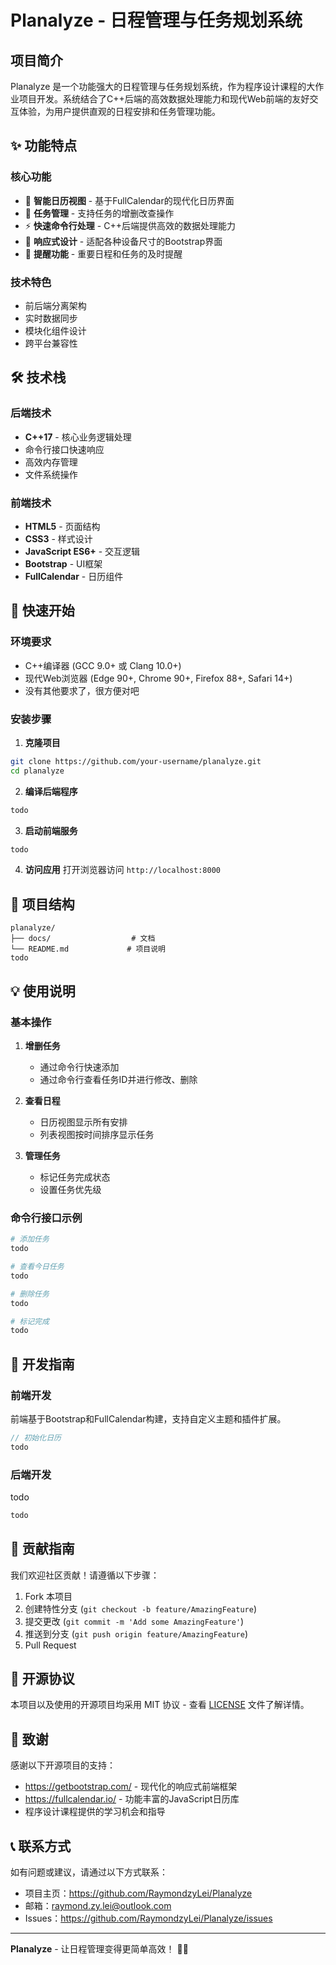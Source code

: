 # Planalyze - 日程管理与任务规划系统
## 项目简介

Planalyze 是一个功能强大的日程管理与任务规划系统，作为程序设计课程的大作业项目开发。系统结合了C++后端的高效数据处理能力和现代Web前端的友好交互体验，为用户提供直观的日程安排和任务管理功能。

## ✨ 功能特点

### 核心功能
- 📅 **智能日历视图** - 基于FullCalendar的现代化日历界面
- 📝 **任务管理** - 支持任务的增删改查操作
- ⚡ **快速命令行处理** - C++后端提供高效的数据处理能力
- 🎨 **响应式设计** - 适配各种设备尺寸的Bootstrap界面
- 🔔 **提醒功能** - 重要日程和任务的及时提醒

### 技术特色
- 前后端分离架构
- 实时数据同步
- 模块化组件设计
- 跨平台兼容性

## 🛠 技术栈

### 后端技术
- **C++17** - 核心业务逻辑处理
- 命令行接口快速响应
- 高效内存管理
- 文件系统操作

### 前端技术
- **HTML5** - 页面结构
- **CSS3** - 样式设计
- **JavaScript ES6+** - 交互逻辑
- **Bootstrap** - UI框架
- **FullCalendar** - 日历组件

## 🚀 快速开始

### 环境要求
- C++编译器 (GCC 9.0+ 或 Clang 10.0+)
- 现代Web浏览器 (Edge 90+, Chrome 90+, Firefox 88+, Safari 14+)
- 没有其他要求了，很方便对吧

### 安装步骤

1. **克隆项目**
```bash
git clone https://github.com/your-username/planalyze.git
cd planalyze
```

2. **编译后端程序**
```bash
todo
```

3. **启动前端服务**
```bash
todo
```

4. **访问应用**
打开浏览器访问 `http://localhost:8000`

## 📁 项目结构

```
planalyze/
├── docs/                  # 文档
└── README.md             # 项目说明
todo
```

## 💡 使用说明

### 基本操作

1. **增删任务**
   - 通过命令行快速添加
   - 通过命令行查看任务ID并进行修改、删除

2. **查看日程**
   - 日历视图显示所有安排
   - 列表视图按时间排序显示任务

3. **管理任务**
   - 标记任务完成状态
   - 设置任务优先级

### 命令行接口示例

```bash
# 添加任务
todo

# 查看今日任务
todo

# 删除任务
todo

# 标记完成
todo
```

## 🔧 开发指南

### 前端开发
前端基于Bootstrap和FullCalendar构建，支持自定义主题和插件扩展。

```javascript
// 初始化日历
todo
```

### 后端开发
todo

```cpp
todo
```

## 🤝 贡献指南

我们欢迎社区贡献！请遵循以下步骤：

1. Fork 本项目
2. 创建特性分支 (`git checkout -b feature/AmazingFeature`)
3. 提交更改 (`git commit -m 'Add some AmazingFeature'`)
4. 推送到分支 (`git push origin feature/AmazingFeature`)
5. Pull Request

## 📄 开源协议

本项目以及使用的开源项目均采用 MIT 协议 - 查看 [LICENSE](LICENSE) 文件了解详情。

## 🙏 致谢

感谢以下开源项目的支持：

- https://getbootstrap.com/ - 现代化的响应式前端框架
- https://fullcalendar.io/ - 功能丰富的JavaScript日历库
- 程序设计课程提供的学习机会和指导

## 📞 联系方式

如有问题或建议，请通过以下方式联系：

- 项目主页：https://github.com/RaymondzyLei/Planalyze
- 邮箱：raymond.zy.lei@outlook.com
- Issues：https://github.com/RaymondzyLei/Planalyze/issues

---

**Planalyze** - 让日程管理变得更简单高效！ 📅✨
